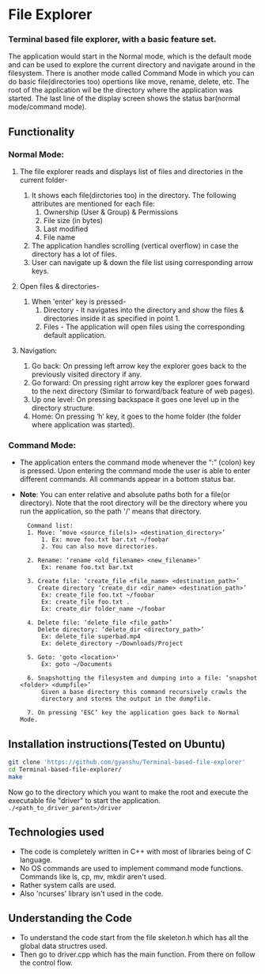 # File Explorer
### Terminal based file explorer, with a basic feature set.
The application would start in the Normal mode, which is the default mode and can be used to explore the current directory and navigate around in the filesystem.
There is another mode called Command Mode in which you can do basic file(directories too) opertions like move, rename, delete, etc.
The root of the application wil be the directory where the application was
started.
The last line of the display screen shows the status bar(normal mode/command mode).
## Functionality
### Normal Mode:
1. The file explorer reads and displays list of files and directories in the current folder-
    1. It shows each file(dirctories too) in the directory. The following attributes are mentioned for each file:
        1. Ownership (User & Group) & Permissions
        2. File size (in bytes)
        3. Last modified
        4. File name
    2. The application handles scrolling (vertical overflow) in case the directory has a lot of files.
    3. User can navigate up & down the file list using corresponding arrow keys.

2. Open files & directories-
    1. When 'enter' key is pressed-
        1. Directory - It navigates into the directory and
        show the files & directories inside it as specified in point 1.
        2. Files - The application will open files using the
        corresponding default application.

3. Navigation:
    1. Go back: On pressing left arrow key the explorer goes back to
       the previously visited directory if any.
    2. Go forward: On pressing right arrow key the explorer goes
       forward to the next directory (Similar to forward/back feature of web
       pages).
    3. Up one level: On pressing backspace it goes one level up in the directory structure.
    4. Home: On pressing ‘h’ key, it goes to the home folder (the folder where
       application was started).

### Command Mode:
* The application enters the command mode whenever the “:” (colon) key is pressed. Upon entering the command mode the user is able to enter different commands. All commands appear in a bottom status bar.
* **Note**: You can enter relative and absolute paths both for a file(or directory). Note that the root directory will be the directory where you run the application, so the path '/' means that directory.
    
        Command list:
        1. Move: ‘move <source_file(s)> <destination_directory>’
            1. Ex: move foo.txt bar.txt ~/foobar
            2. You can also move directories.

        2. Rename: ‘rename <old_filename> <new_filename>’
            Ex: rename foo.txt bar.txt

        3. Create file: ‘create_file <file_name> <destination_path>’
           Create directory ‘create_dir <dir_name> <destination_path>’
            Ex: create_file foo.txt ~/foobar
            Ex: create_file foo.txt .
            Ex: create_dir folder_name ~/foobar

        4. Delete file: ‘delete_file <file_path>’
           Delete directory: ‘delete_dir <directory_path>’
            Ex: delete_file superbad.mp4
            Ex: delete_directory ~/Downloads/Project

        5. Goto: 'goto <location>'
            Ex: goto ~/Documents

        6. Snapshotting the filesystem and dumping into a file: ‘snapshot <folder> <dumpfile>’
            Given a base directory this command recursively crawls the
            directory and stores the output in the dumpfile.

        7. On pressing ‘ESC’ key the application goes back to Normal Mode.

## Installation instructions(Tested on Ubuntu)
```bash
git clone 'https://github.com/gyanshu/Terminal-based-file-explorer'
cd Terminal-based-file-explorer/
make
```
Now go to the directory which you want to make the root and execute the executable file "driver" to start the application.
`./<path_to_driver_parent>/driver`

## Technologies used
* The code is completely written in C++ with most of libraries being of C language.
* No OS commands are used to implement command mode functions. Commands like ls, cp, mv, mkdir aren't used.
* Rather system calls are used.
* Also 'ncurses' library isn't used in the code.

## Understanding the Code
* To understand the code start from the file skeleton.h which has all the global data structres used.
* Then go to driver.cpp which has the main function. From there on follow the control flow.
